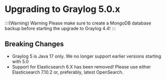 Upgrading to Graylog 5.0.x
==========================

:::(Warning) Warning
Please make sure to create a MongoDB database backup before starting the upgrade to Graylog 4.4!
:::

## Breaking Changes

* Graylog 5 is Java 17 only. We no longer support earlier versions starting with 5.0
* Support for Elasticsearch 6.X has been removed! Please use either Elasticsearch 7.10.2 or, preferably, latest OpenSearch.
